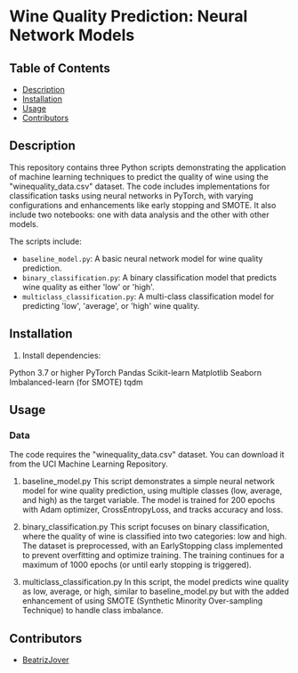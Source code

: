 # Wine Quality Prediction: Neural Network Models

## Table of Contents

- [Description](#description)
- [Installation](#installation)
- [Usage](#usage)
- [Contributors](#contributors)

## Description

This repository contains three Python scripts demonstrating the application of machine learning techniques to predict the quality of wine using the "winequality_data.csv" dataset. The code includes implementations for classification tasks using neural networks in PyTorch, with varying configurations and enhancements like early stopping and SMOTE. It also include two notebooks: one with data analysis and the other with other models.

The scripts include:

- `baseline_model.py`: A basic neural network model for wine quality prediction.
- `binary_classification.py`: A binary classification model that predicts wine quality as either 'low' or 'high'.
- `multiclass_classification.py`: A multi-class classification model for predicting 'low', 'average', or 'high' wine quality.

## Installation

1. Install dependencies:

Python 3.7 or higher
PyTorch
Pandas
Scikit-learn
Matplotlib
Seaborn
Imbalanced-learn (for SMOTE)
tqdm

## Usage

### Data

The code requires the "winequality_data.csv" dataset. You can download it from the UCI Machine Learning Repository.

1. baseline_model.py
This script demonstrates a simple neural network model for wine quality prediction, using multiple classes (low, average, and high) as the target variable. The model is trained for 200 epochs with Adam optimizer, CrossEntropyLoss, and tracks accuracy and loss.

2. binary_classification.py
This script focuses on binary classification, where the quality of wine is classified into two categories: low and high. The dataset is preprocessed, with an EarlyStopping class implemented to prevent overfitting and optimize training. The training continues for a maximum of 1000 epochs (or until early stopping is triggered).

3. multiclass_classification.py
In this script, the model predicts wine quality as low, average, or high, similar to baseline_model.py but with the added enhancement of using SMOTE (Synthetic Minority Over-sampling Technique) to handle class imbalance.

## Contributors

- [BeatrizJover](https://github.com/BeatrizJover)